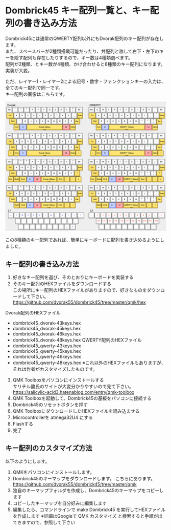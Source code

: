 # Dombrick45 キー配列一覧と、キー配列の書き込み方法

Dombrick45には通常のQWERTY配列以外にもDvorak配列のキー配列が存在します。  
また、スペースバーが2種類搭載可能だったり、丼配列と称して右下・左下のキーを隠す配列も存在したりするので、キー数は4種類選べます。  
配列が2種類、とキー数が4種類、かけ合わせると8種類のキー配列になります。実装が大変。  

ただ、レイヤー1・レイヤー2による記号・数字・ファンクションキーの入力は、全てのキー配列で同一です。  
キー配列の画像はこちらです。  

![dombrick45-release](https://github.com/dvorak55/dombrick45/blob/master/keylayout/dombrick45-release.png)

この8種類のキー配列であれば、簡単にキーボードに配列を書き込めるようにしました。  

## キー配列の書き込み方法
1. 好きなキー配列を選び、そのとおりにキーボードを実装する
2. そのキー配列のHEXファイルをダウンロードする  
この場所にキー配列のHEXファイルがありますので、好きなものをダウンロードして下さい。  
https://github.com/dvorak55/dombrick45/tree/master/qmk/hex

Dvorak配列のHEXファイル  
- dombrick45_dvorak-43keys.hex
- dombrick45_dvorak-45keys.hex
- dombrick45_dvorak-46keys.hex
- dombrick45_dvorak-48keys.hex
QWERTY配列のHEXファイル  
- dombrick45_qwerty-43keys.hex
- dombrick45_qwerty-45keys.hex
- dombrick45_qwerty-46keys.hex
- dombrick45_qwerty-48keys.hex
※これ以外のHEXファイルもありますが、それは作者がカスタマイズしたものです。  
3. QMK Toolboxをパソコンにインストールする  
サリチル酸氏のサイトが大変分かりやすいので見て下さい。  
https://salicylic-acid3.hatenablog.com/entry/qmk-toolbox
4. QMK Toolboxを起動して、Dombrick45の基板をパソコンに接続する
5. Dombrick45のリセットボタンを押す
6. QMK ToolboxにダウンロードしたHEXファイルを読み込ませる
7. Microcontrollerを atmega32U4 にする
8. Flashする
9. 完了

## キー配列のカスタマイズ方法
以下のようにします。  
1. QMKをパソコンにインストールします。
2. Dombrick45のキーマップをダウンロードします。
こちらにあります。  
https://github.com/dvorak55/dombrick45/tree/master/qmk
3. 独自のキーマップフォルダを作成し、Dombrick45のキーマップをコピーします
4. コピーしたキーマップを自分好みに編集します
5. 編集したら、コマンドラインで make Dombrick45 を実行してHEXファイルを作成します
※詳細はGoogleで QMK カスタマイズ と検索すると手順が出てきますので、参照して下さい  

